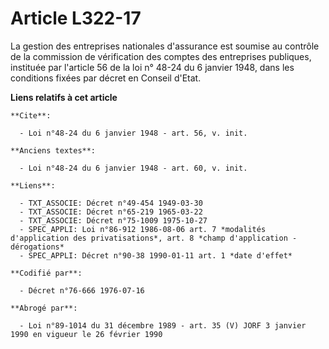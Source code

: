 # Article L322-17

La gestion des entreprises nationales d'assurance est soumise au contrôle de la commission de vérification des comptes des
entreprises publiques, instituée par l'article 56 de la loi n° 48-24 du 6 janvier 1948, dans les conditions fixées par décret
en Conseil d'Etat.

**Liens relatifs à cet article**

	**Cite**:

	  - Loi n°48-24 du 6 janvier 1948 - art. 56, v. init.

	**Anciens textes**:

	  - Loi n°48-24 du 6 janvier 1948 - art. 60, v. init.

	**Liens**:

	  - TXT_ASSOCIE: Décret n°49-454 1949-03-30
	  - TXT_ASSOCIE: Décret n°65-219 1965-03-22
	  - TXT_ASSOCIE: Décret n°75-1009 1975-10-27
	  - SPEC_APPLI: Loi n°86-912 1986-08-06 art. 7 *modalités d'application des privatisations*, art. 8 *champ d'application - dérogations*
	  - SPEC_APPLI: Décret n°90-38 1990-01-11 art. 1 *date d'effet*

	**Codifié par**:

	  - Décret n°76-666 1976-07-16

	**Abrogé par**:

	  - Loi n°89-1014 du 31 décembre 1989 - art. 35 (V) JORF 3 janvier 1990 en vigueur le 26 février 1990
